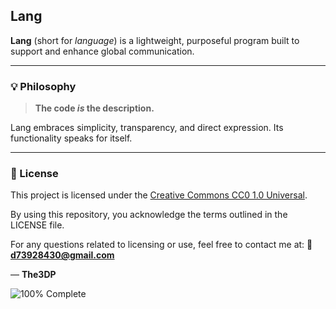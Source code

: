 ## Lang

**Lang** (short for *language*) is a lightweight, purposeful program built to support and enhance global communication.

---

### 💡 Philosophy

> **The code *is* the description.**

Lang embraces simplicity, transparency, and direct expression. Its functionality speaks for itself.

---

### 📄 License

This project is licensed under the [Creative Commons CC0 1.0 Universal](https://creativecommons.org/publicdomain/zero/1.0/legalcode).

By using this repository, you acknowledge the terms outlined in the LICENSE file.

For any questions related to licensing or use, feel free to contact me at:
📧 **[d73928430@gmail.com](mailto:d73928430@gmail.com)**

— **The3DP**

![100% Complete](https://img.shields.io/badge/Progress-100%25-darkgreen)
